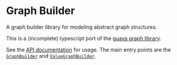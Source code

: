# Graph Builder

A graph builder library for modeling abstract graph structures.

This is a (incomplete) typescript port of the [guava graph library](https://github.com/google/guava/wiki/GraphsExplained).

See the [API
documentation](https://github.com/sorohan/graph-builder/blob/master/markdown/graph-builder.md) for usage. The main entry points are the [`GraphBuilder`](https://github.com/sorohan/graph-builder/blob/master/markdown/graph-builder.graphbuilder.md) and [`ValueGraphBuilder`](https://github.com/sorohan/graph-builder/blob/master/markdown/graph-builder.valuegraphbuilder.md).